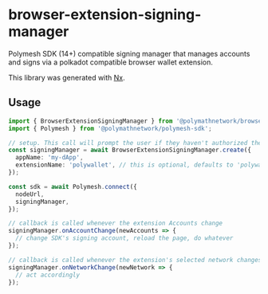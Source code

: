 # browser-extension-signing-manager

Polymesh SDK (14+) compatible signing manager that manages accounts and signs via a polkadot compatible browser wallet extension.

This library was generated with [Nx](https://nx.dev).

## Usage

```typescript
import { BrowserExtensionSigningManager } from '@polymathnetwork/browser-extension-signing-manager';
import { Polymesh } from '@polymathnetwork/polymesh-sdk';

// setup. This call will prompt the user if they haven't authorized the dApp before
const signingManager = await BrowserExtensionSigningManager.create({
  appName: 'my-dApp',
  extensionName: 'polywallet', // this is optional, defaults to 'polywallet'
});

const sdk = await Polymesh.connect({
  nodeUrl,
  signingManager,
});

// callback is called whenever the extension Accounts change
signingManager.onAccountChange(newAccounts => {
  // change SDK's signing account, reload the page, do whatever
});

// callback is called whenever the extension's selected network changes
signingManager.onNetworkChange(newNetwork => {
  // act accordingly
});
```
